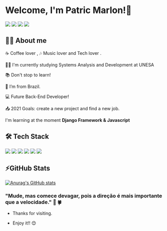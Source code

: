 # Welcome, I'm Patric Marlon!👋

[<img src="https://img.shields.io/badge/GitHub-100000?style=for-the-badge&logo=github&logoColor=white" />](https://github.com/pmarlon) [<img src="https://img.shields.io/badge/linkedin-%230077B5.svg?&style=for-the-badge&logo=linkedin&logoColor=white" />](https://www.linkedin.com/in/USERNAME/) [<img src = "https://img.shields.io/badge/instagram-%23E4405F.svg?&style=for-the-badge&logo=instagram&logoColor=white">](https://www.instagram.com/patryc_pmj/) [<img src = "https://img.shields.io/badge/facebook-%231877F2.svg?&style=for-the-badge&logo=facebook&logoColor=white">](https://www.facebook.com/patric.marlon)


## 👨‍💻 About me 

☕ Coffee lover , 🎶 Music lover  and Tech lover .

👨‍🎓  I'm currently studying Systems Analysis and Development at UNESA

:books: Don't stop to learn!

:house_with_garden:  I’m from Brazil.

:computer: Future Back-End Developer!

:outbox_tray: 2021 Goals: create a new project and find a new job.

I'm learning at the moment **Django Framework & Javascript**


## 🛠️ Tech Stack

<img src="https://img.shields.io/badge/Python-3776AB?style=for-the-badge&logo=python&logoColor=white" /> <img src="https://img.shields.io/badge/Django-092E20?style=for-the-badge&logo=django&logoColor=green" /> <img src="https://img.shields.io/badge/SQLite-07405E?style=for-the-badge&logo=sqlite&logoColor=white" />  <img src="https://img.shields.io/badge/HTML5-E34F26?style=for-the-badge&logo=html5&logoColor=white" /> <img src="https://img.shields.io/badge/CSS-239120?&style=for-the-badge&logo=css3&logoColor=white" /> <img src="https://img.shields.io/badge/JavaScript-F7DF1E?style=for-the-badge&logo=javascript&logoColor=black" />


## ⚡GitHub Stats
[![Anurag's GitHub stats](https://github-readme-stats.vercel.app/api?username=pmarlon&show_icons=true&theme=tokyonight )](https://github.com/pmarlon?tab=repositories)

### "Mude, mas comece devagar, pois a direção é mais importante que a velocidade." 🚀  🍀 

- Thanks for visiting.

- Enjoy it!! 😊
